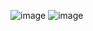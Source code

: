![image](https://github.com/satyamjaysawal/JavaServletJspStrutsSpringHibernateProjectExamples/assets/108862706/b52e8445-8418-4f8e-9585-3f478b7f0c6d)
![image](https://github.com/satyamjaysawal/JavaServletJspStrutsSpringHibernateProjectExamples/assets/108862706/9a4b83b9-6133-44b8-988b-a08f8b8d19ec)
